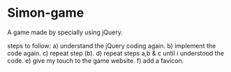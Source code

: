 # Simon-game
A game made by specially using jQuery.

steps to follow:
a) understand the jQuery coding again.
b) implement the code again.
c) repeat step (b).
d) repeat steps a,b & c until i understood the code.
e) give my touch to the game website.
f) add a favicon.
